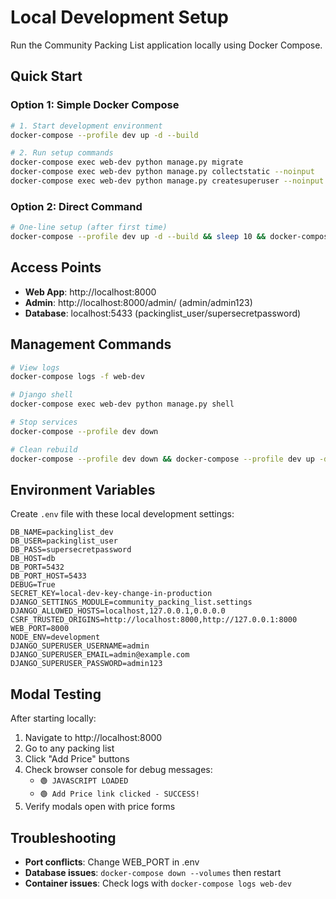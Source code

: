 # Local Development Setup

Run the Community Packing List application locally using Docker Compose.

## Quick Start

### Option 1: Simple Docker Compose
```bash
# 1. Start development environment
docker-compose --profile dev up -d --build

# 2. Run setup commands
docker-compose exec web-dev python manage.py migrate
docker-compose exec web-dev python manage.py collectstatic --noinput
docker-compose exec web-dev python manage.py createsuperuser --noinput || echo "Admin exists"
```

### Option 2: Direct Command  
```bash
# One-line setup (after first time)
docker-compose --profile dev up -d --build && sleep 10 && docker-compose exec web-dev python manage.py migrate && docker-compose exec web-dev python manage.py collectstatic --noinput
```

## Access Points

- **Web App**: http://localhost:8000
- **Admin**: http://localhost:8000/admin/ (admin/admin123)
- **Database**: localhost:5433 (packinglist_user/supersecretpassword)

## Management Commands

```bash
# View logs
docker-compose logs -f web-dev

# Django shell  
docker-compose exec web-dev python manage.py shell

# Stop services
docker-compose --profile dev down

# Clean rebuild
docker-compose --profile dev down && docker-compose --profile dev up -d --build
```

## Environment Variables

Create `.env` file with these local development settings:

```env
DB_NAME=packinglist_dev
DB_USER=packinglist_user
DB_PASS=supersecretpassword
DB_HOST=db
DB_PORT=5432
DB_PORT_HOST=5433
DEBUG=True
SECRET_KEY=local-dev-key-change-in-production
DJANGO_SETTINGS_MODULE=community_packing_list.settings
DJANGO_ALLOWED_HOSTS=localhost,127.0.0.1,0.0.0.0
CSRF_TRUSTED_ORIGINS=http://localhost:8000,http://127.0.0.1:8000
WEB_PORT=8000
NODE_ENV=development
DJANGO_SUPERUSER_USERNAME=admin
DJANGO_SUPERUSER_EMAIL=admin@example.com
DJANGO_SUPERUSER_PASSWORD=admin123
```

## Modal Testing

After starting locally:
1. Navigate to http://localhost:8000
2. Go to any packing list 
3. Click "Add Price" buttons
4. Check browser console for debug messages:
   - `🟢 JAVASCRIPT LOADED` 
   - `🟢 Add Price link clicked - SUCCESS!`
5. Verify modals open with price forms

## Troubleshooting

- **Port conflicts**: Change WEB_PORT in .env
- **Database issues**: `docker-compose down --volumes` then restart
- **Container issues**: Check logs with `docker-compose logs web-dev`
